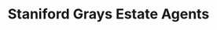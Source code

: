 ---
title: "Staniford Grays Estate Agents"
url: /beverley/staniford-grays-estate-agents/
shop: Immobilien
---